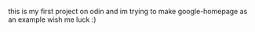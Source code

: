 this is my first project on odin
and im trying to make google-homepage as an example
wish me luck :)